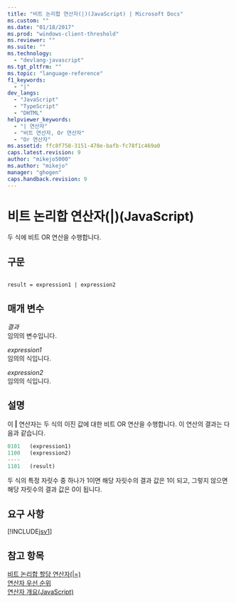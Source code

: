 ```yaml
---
title: "비트 논리합 연산자(|)(JavaScript) | Microsoft Docs"
ms.custom: ""
ms.date: "01/18/2017"
ms.prod: "windows-client-threshold"
ms.reviewer: ""
ms.suite: ""
ms.technology: 
  - "devlang-javascript"
ms.tgt_pltfrm: ""
ms.topic: "language-reference"
f1_keywords: 
  - "|"
dev_langs: 
  - "JavaScript"
  - "TypeScript"
  - "DHTML"
helpviewer_keywords: 
  - "| 연산자"
  - "비트 연산자, Or 연산자"
  - "Or 연산자"
ms.assetid: ffc8f758-3151-478e-bafb-fc78f1c469a0
caps.latest.revision: 9
author: "mikejo5000"
ms.author: "mikejo"
manager: "ghogen"
caps.handback.revision: 9
---
```

# 비트 논리합 연산자(|)(JavaScript)
두 식에 비트 OR 연산을 수행합니다.  
  
## 구문  
  
```  
  
result = expression1 | expression2  
```  
  
## 매개 변수  
 *결과*  
 임의의 변수입니다.  
  
 *expression1*  
 임의의 식입니다.  
  
 *expression2*  
 임의의 식입니다.  
  
## 설명  
 이          **&#124;** 연산자는 두 식의 이진 값에 대한 비트 OR 연산을 수행합니다.  이 연산의 결과는 다음과 같습니다.  
  
```javascript  
0101   (expression1)  
1100   (expression2)  
----  
1101   (result)  
```  
  
 두 식의 특정 자릿수 중 하나가 1이면 해당 자릿수의 결과 값은 1이 되고,  그렇지 않으면 해당 자릿수의 결과 값은 0이 됩니다.  
  
## 요구 사항  
 [!INCLUDE[jsv1](../../javascript/misc/includes/jsv1-md.md)]  
  
## 참고 항목  
 [비트 논리합 할당 연산자\(&#124;\=\)](../../javascript/reference/bitwise-or-assignment-operator-decrement-equal-javascript.md)   
 [연산자 우선 순위](../../javascript/operator-subtractprecedence-javascript.md)   
 [연산자 개요\(JavaScript\)](../../javascript/misc/operator-subtractsummary-javascript.md)